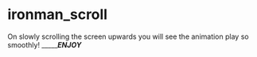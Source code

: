 # ironman_scroll
On slowly scrolling the screen upwards you will see the animation play so smoothly!
______________________________ENJOY_________________________
